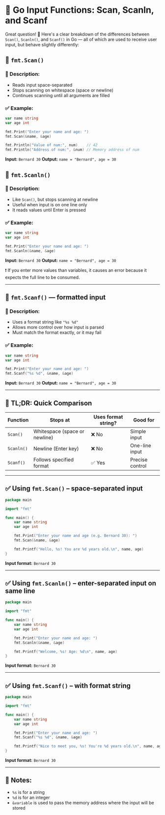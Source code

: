 # 🧾 Go Input Functions: Scan, Scanln, and Scanf

Great question! 🙌 Here's a clear breakdown of the differences between `Scan()`, `Scanln()`, and `Scanf()` in Go — all of which are used to receive user input, but behave slightly differently:

## 📌 `fmt.Scan()`

### 🔹 Description:
- Reads input space-separated
- Stops scanning on whitespace (space or newline)
- Continues scanning until all arguments are filled

### ✅ Example:
```go
var name string
var age int

fmt.Print("Enter your name and age: ")
fmt.Scan(&name, &age)

fmt.Println("Value of num:", num)    // 42
fmt.Println("Address of num:", &num) // Memory address of num
```
**Input:** `Bernard 30`
**Output:** `name = "Bernard", age = 30`

## 📌 `fmt.Scanln()`

### 🔹 Description:
- Like `Scan()`, but stops scanning at newline
- Useful when input is on one line only
- It reads values until Enter is pressed

### ✅ Example:
```go
var name string
var age int

fmt.Print("Enter your name and age: ")
fmt.Scanln(&name, &age)
```
**Input:** `Bernard 30`
**Output:** `name = "Bernard", age = 30`

❗ If you enter more values than variables, it causes an error because it expects the full line to be consumed.

---

## 📌 `fmt.Scanf()` — formatted input

### 🔹 Description:
- Uses a format string like `"%s %d"`
- Allows more control over how input is parsed
- Must match the format exactly, or it may fail

### ✅ Example:
```go
var name string
var age int

fmt.Print("Enter your name and age: ")
fmt.Scanf("%s %d", &name, &age)
```
**Input:** `Bernard 30`
**Output:** `name = "Bernard", age = 30`

---

## 🧠 TL;DR: Quick Comparison
| Function   | Stops at               | Uses format string? | Good for           |
|------------|------------------------|----------------------|--------------------|
| `Scan()`   | Whitespace (space or newline) | ❌ No              | Simple input       |
| `Scanln()` | Newline (Enter key)    | ❌ No              | One-line input     |
| `Scanf()`  | Follows specified format | ✅ Yes             | Precise control    |

---

## ✅ Using `fmt.Scan()` – space-separated input
```go
package main

import "fmt"

func main() {
    var name string
    var age int

    fmt.Print("Enter your name and age (e.g. Bernard 30): ")
    fmt.Scan(&name, &age)

    fmt.Printf("Hello, %s! You are %d years old.\n", name, age)
}
```
**Input format:** `Bernard 30`

---

## ✅ Using `fmt.Scanln()` – enter-separated input on same line
```go
package main

import "fmt"

func main() {
    var name string
    var age int

    fmt.Print("Enter your name and age: ")
    fmt.Scanln(&name, &age)

    fmt.Printf("Welcome, %s! Age: %d\n", name, age)
}
```
**Input format:** `Bernard 30`

---

## ✅ Using `fmt.Scanf()` – with format string
```go
package main

import "fmt"

func main() {
    var name string
    var age int

    fmt.Print("Enter your name and age: ")
    fmt.Scanf("%s %d", &name, &age)

    fmt.Printf("Nice to meet you, %s! You're %d years old.\n", name, age)
}
```
**Input format:** `Bernard 30`

---

## 📝 Notes:
- `%s` is for a string
- `%d` is for an integer
- `&variable` is used to pass the memory address where the input will be stored

